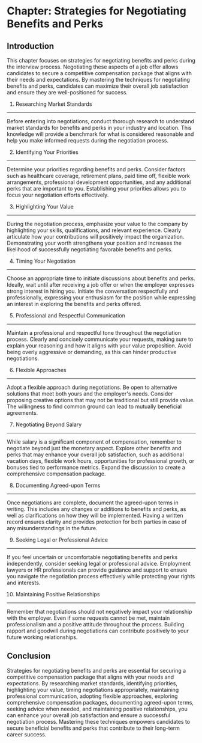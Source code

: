 Chapter: Strategies for Negotiating Benefits and Perks
======================================================

Introduction
------------

This chapter focuses on strategies for negotiating benefits and perks during the interview process. Negotiating these aspects of a job offer allows candidates to secure a competitive compensation package that aligns with their needs and expectations. By mastering the techniques for negotiating benefits and perks, candidates can maximize their overall job satisfaction and ensure they are well-positioned for success.

1. Researching Market Standards
-------------------------------

Before entering into negotiations, conduct thorough research to understand market standards for benefits and perks in your industry and location. This knowledge will provide a benchmark for what is considered reasonable and help you make informed requests during the negotiation process.

2. Identifying Your Priorities
------------------------------

Determine your priorities regarding benefits and perks. Consider factors such as healthcare coverage, retirement plans, paid time off, flexible work arrangements, professional development opportunities, and any additional perks that are important to you. Establishing your priorities allows you to focus your negotiation efforts effectively.

3. Highlighting Your Value
--------------------------

During the negotiation process, emphasize your value to the company by highlighting your skills, qualifications, and relevant experience. Clearly articulate how your contributions will positively impact the organization. Demonstrating your worth strengthens your position and increases the likelihood of successfully negotiating favorable benefits and perks.

4. Timing Your Negotiation
--------------------------

Choose an appropriate time to initiate discussions about benefits and perks. Ideally, wait until after receiving a job offer or when the employer expresses strong interest in hiring you. Initiate the conversation respectfully and professionally, expressing your enthusiasm for the position while expressing an interest in exploring the benefits and perks offered.

5. Professional and Respectful Communication
--------------------------------------------

Maintain a professional and respectful tone throughout the negotiation process. Clearly and concisely communicate your requests, making sure to explain your reasoning and how it aligns with your value proposition. Avoid being overly aggressive or demanding, as this can hinder productive negotiations.

6. Flexible Approaches
----------------------

Adopt a flexible approach during negotiations. Be open to alternative solutions that meet both yours and the employer's needs. Consider proposing creative options that may not be traditional but still provide value. The willingness to find common ground can lead to mutually beneficial agreements.

7. Negotiating Beyond Salary
----------------------------

While salary is a significant component of compensation, remember to negotiate beyond just the monetary aspect. Explore other benefits and perks that may enhance your overall job satisfaction, such as additional vacation days, flexible work hours, opportunities for professional growth, or bonuses tied to performance metrics. Expand the discussion to create a comprehensive compensation package.

8. Documenting Agreed-upon Terms
--------------------------------

Once negotiations are complete, document the agreed-upon terms in writing. This includes any changes or additions to benefits and perks, as well as clarifications on how they will be implemented. Having a written record ensures clarity and provides protection for both parties in case of any misunderstandings in the future.

9. Seeking Legal or Professional Advice
---------------------------------------

If you feel uncertain or uncomfortable negotiating benefits and perks independently, consider seeking legal or professional advice. Employment lawyers or HR professionals can provide guidance and support to ensure you navigate the negotiation process effectively while protecting your rights and interests.

10. Maintaining Positive Relationships
--------------------------------------

Remember that negotiations should not negatively impact your relationship with the employer. Even if some requests cannot be met, maintain professionalism and a positive attitude throughout the process. Building rapport and goodwill during negotiations can contribute positively to your future working relationships.

Conclusion
----------

Strategies for negotiating benefits and perks are essential for securing a competitive compensation package that aligns with your needs and expectations. By researching market standards, identifying priorities, highlighting your value, timing negotiations appropriately, maintaining professional communication, adopting flexible approaches, exploring comprehensive compensation packages, documenting agreed-upon terms, seeking advice when needed, and maintaining positive relationships, you can enhance your overall job satisfaction and ensure a successful negotiation process. Mastering these techniques empowers candidates to secure beneficial benefits and perks that contribute to their long-term career success.
